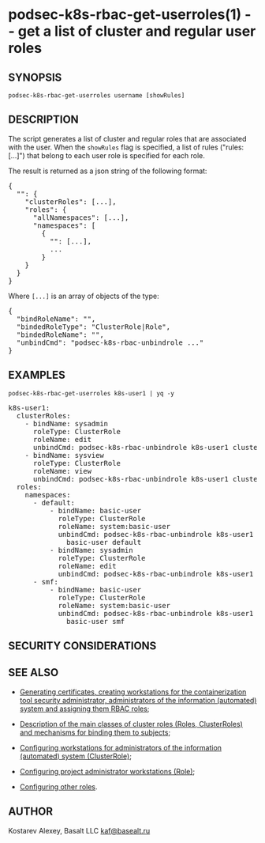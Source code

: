 podsec-k8s-rbac-get-userroles(1) -- get a list of cluster and regular user roles
=================================

## SYNOPSIS

`podsec-k8s-rbac-get-userroles username [showRules]`

## DESCRIPTION

The script generates a list of cluster and regular roles that are associated with the user.
When the `showRules` flag is specified, a list of rules ("rules:[...]") that belong to each user role is specified for each role.

The result is returned as a json string of the following format:
<pre>
{
  "<username>": {
    "clusterRoles": [...],
    "roles": {
      "allNamespaces": [...],
      "namespaces": [
        {
          "<namespace1>": [...],
          ...
        }
    }
  }
}
</pre>

Where `[...]` is an array of objects of the type:
<pre>
{
  "bindRoleName": "<bindRoleName>",
  "bindedRoleType": "ClusterRole|Role",
  "bindedRoleName": "<bindedRoleName>",
  "unbindCmd": "podsec-k8s-rbac-unbindrole ..."
}
</pre>


## EXAMPLES

`podsec-k8s-rbac-get-userroles k8s-user1 | yq -y`
<pre>
k8s-user1:
  clusterRoles:
    - bindName: sysadmin
      roleType: ClusterRole
      roleName: edit
      unbindCmd: podsec-k8s-rbac-unbindrole k8s-user1 clusterrole edit sysadmin
    - bindName: sysview
      roleType: ClusterRole
      roleName: view
      unbindCmd: podsec-k8s-rbac-unbindrole k8s-user1 clusterrole view sysview
  roles:
    namespaces:
      - default:
          - bindName: basic-user
            roleType: ClusterRole
            roleName: system:basic-user
            unbindCmd: podsec-k8s-rbac-unbindrole k8s-user1 role system:basic-user
              basic-user default
          - bindName: sysadmin
            roleType: ClusterRole
            roleName: edit
            unbindCmd: podsec-k8s-rbac-unbindrole k8s-user1 role edit sysadmin default
      - smf:
          - bindName: basic-user
            roleType: ClusterRole
            roleName: system:basic-user
            unbindCmd: podsec-k8s-rbac-unbindrole k8s-user1 role system:basic-user
              basic-user smf
</pre>

## SECURITY CONSIDERATIONS

## SEE ALSO

- [Generating certificates, creating workstations for the containerization tool security administrator, administrators of the information (automated) system and assigning them RBAC roles](https://github.com/alt-cloud/podsec/blob/master/k8s/RBAC/addUser/README.md);

- [Description of the main classes of cluster roles (Roles, ClusterRoles) and mechanisms for binding them to subjects](https://github.com/alt-cloud/podsec/blob/master/k8s/RBAC/addUser/rolesDescribe.md);

- [Configuring workstations for administrators of the information (automated) system (ClusterRole)](https://github.com/alt-cloud/podsec/blob/master/k8s/RBAC/addUser/clusterroleBinding.md);

- [Configuring project administrator workstations (Role)](https://github.com/alt-cloud/podsec/blob/master/k8s/RBAC/addUser/clusterroleBinding.md);

- [Configuring other roles](https://github.com/alt-cloud/podsec/blob/master/k8s/RBAC/addUser/clusterroleBinding.md).

## AUTHOR

Kostarev Alexey, Basalt LLC
kaf@basealt.ru

